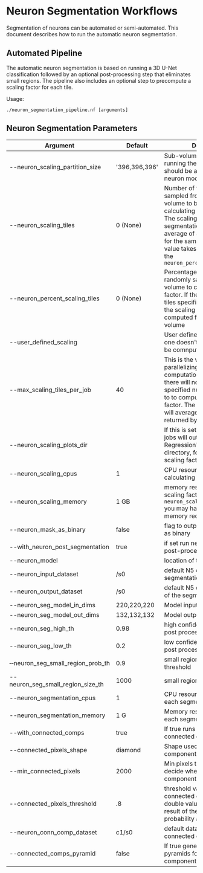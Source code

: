 # Neuron Segmentation Workflows

Segmentation of neurons can be automated or semi-automated. This document describes how to run the
automatic neuron segmentation.

## Automated Pipeline

The automatic neuron segmentation is based on running a 3D U-Net classification followed by an optional post-processing step that eliminates small regions. The pipeline also includes an optional step to precompute a scaling factor for each tile.

Usage:

    ./neuron_segmentation_pipeline.nf [arguments]

## Neuron Segmentation Parameters

| Argument | Default | Description |
|----------|---------|-------------|
| --neuron_scaling_partition_size | '396,396,396' | Sub-volume partition size for running the U-Net model. This should be a multiple of the neuron model output shape | 
| --neuron_scaling_tiles| 0 (None) | Number of tiles randomly sampled from the entire volume to be used for calculating the scaling factor. The scaling factor used for segmentation will be the average of all values computed for the sampled tiles. This value takes precedence over the `neuron_percent_scaling_tiles` |
| --neuron_percent_scaling_tiles | 0 (None) | Percentage of the tiles randomly sampled from the volume to calculate the scaling factor. If there's no number of tiles specified for scaling factor the scaling factor will be computed for each sub-volume |
| --user_defined_scaling | | User defined scaling factor if one doesn't want the scaling to be comnputed for each tile |
| --max_scaling_tiles_per_job | 40 | This is the value used for parallelizing the scaling factor computation so that in each job there will not be more than the specified number of tiles used to to compute the scaling factor. The final scaling factor will average the values returned by each individual job |
| --neuron_scaling_plots_dir | | If this is set the scaling factor jobs will output the 'Huber Regression' plots in this directory, for all tiles used for scaling factor computation |
| --neuron_scaling_cpus | 1 | CPU resources required for calculating the scaling factor |
| --neuron_scaling_memory| 1 GB | memory resources needed for scaling factor jobs; for larger `neuron_scaling_partition_size` you may have to increase the memory required by each job |
| --neuron_mask_as_binary | false | flag to output the neuron mask as binary |
| --with_neuron_post_segmentation | true | if set run neuron segmentation post-processing |
| --neuron_model| | location of the U-Net model |
| --neuron_input_dataset | /s0 | default N5 dataset used for segmentation |
| --neuron_output_dataset | /s0 | default N5 dataset of the result of the segmentation |
| --neuron_seg_model_in_dims | 220,220,220 | Model input shape |
| --neuron_seg_model_out_dims | 132,132,132 | Model output shape |
| --neuron_seg_high_th | 0.98 | high confidence threshold for post process flood filling |
| --neuron_seg_low_th | 0.2 | low confidence threshold for post process flood filling |
| &#x2011;&#x2011;neuron_seg_small_region_prob_th | 0.9 | small region probability threshold |
| --neuron_seg_small_region_size_th | 1000 | small region size threshold |
| --neuron_segmentation_cpus | 1 | CPU resources required for each segmentation job |
| --neuron_segmentation_memory | 1 G | Memory resources required for each segmentation job |
| --with_connected_comps | true | If true runs the N5 Spark based connected components |
| --connected_pixels_shape | diamond | Shape used for connected components |
| --min_connected_pixels | 2000 | Min pixels threshold used to decide whether to keep the component or not |
| --connected_pixels_threshold | .8 | threshold value for neuron connected components. It is a double value < 1 because the result of the segmentation is a probability array. |
| --neuron_conn_comp_dataset | c1/s0 | default dataset used for connected components |
| --connected_comps_pyramid | false | If true generates multiscale pyramids for connected components |

